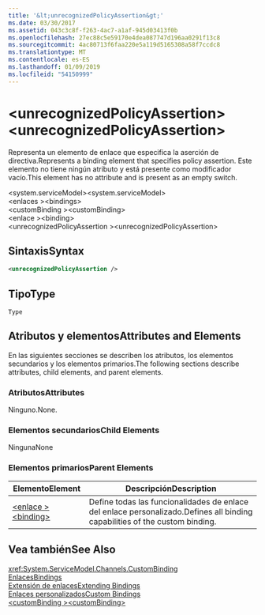 ```yaml
---
title: '&lt;unrecognizedPolicyAssertion&gt;'
ms.date: 03/30/2017
ms.assetid: 043c3c8f-f263-4ac7-a1af-945d03413f0b
ms.openlocfilehash: 27ec88c5e59170e4dea087747d196aa0291f13c8
ms.sourcegitcommit: 4ac80713f6faa220e5a119d5165308a58f7ccdc8
ms.translationtype: MT
ms.contentlocale: es-ES
ms.lasthandoff: 01/09/2019
ms.locfileid: "54150999"
---
```

# <a name="ltunrecognizedpolicyassertiongt"></a><span data-ttu-id="96bd4-102">&lt;unrecognizedPolicyAssertion&gt;</span><span class="sxs-lookup"><span data-stu-id="96bd4-102">&lt;unrecognizedPolicyAssertion&gt;</span></span>
<span data-ttu-id="96bd4-103">Representa un elemento de enlace que especifica la aserción de directiva.</span><span class="sxs-lookup"><span data-stu-id="96bd4-103">Represents a binding element that specifies policy assertion.</span></span> <span data-ttu-id="96bd4-104">Este elemento no tiene ningún atributo y está presente como modificador vacío.</span><span class="sxs-lookup"><span data-stu-id="96bd4-104">This element has no attribute and is present as an empty switch.</span></span>  
  
 <span data-ttu-id="96bd4-105">\<system.serviceModel></span><span class="sxs-lookup"><span data-stu-id="96bd4-105">\<system.serviceModel></span></span>  
<span data-ttu-id="96bd4-106">\<enlaces ></span><span class="sxs-lookup"><span data-stu-id="96bd4-106">\<bindings></span></span>  
<span data-ttu-id="96bd4-107">\<customBinding ></span><span class="sxs-lookup"><span data-stu-id="96bd4-107">\<customBinding></span></span>  
<span data-ttu-id="96bd4-108">\<enlace ></span><span class="sxs-lookup"><span data-stu-id="96bd4-108">\<binding></span></span>  
<span data-ttu-id="96bd4-109">\<unrecognizedPolicyAssertion ></span><span class="sxs-lookup"><span data-stu-id="96bd4-109">\<unrecognizedPolicyAssertion></span></span>  
  
## <a name="syntax"></a><span data-ttu-id="96bd4-110">Sintaxis</span><span class="sxs-lookup"><span data-stu-id="96bd4-110">Syntax</span></span>  
  
```xml  
<unrecognizedPolicyAssertion />
```  
  
## <a name="type"></a><span data-ttu-id="96bd4-111">Tipo</span><span class="sxs-lookup"><span data-stu-id="96bd4-111">Type</span></span>  
 `Type`  
  
## <a name="attributes-and-elements"></a><span data-ttu-id="96bd4-112">Atributos y elementos</span><span class="sxs-lookup"><span data-stu-id="96bd4-112">Attributes and Elements</span></span>  
 <span data-ttu-id="96bd4-113">En las siguientes secciones se describen los atributos, los elementos secundarios y los elementos primarios.</span><span class="sxs-lookup"><span data-stu-id="96bd4-113">The following sections describe attributes, child elements, and parent elements.</span></span>  
  
### <a name="attributes"></a><span data-ttu-id="96bd4-114">Atributos</span><span class="sxs-lookup"><span data-stu-id="96bd4-114">Attributes</span></span>  
 <span data-ttu-id="96bd4-115">Ninguno.</span><span class="sxs-lookup"><span data-stu-id="96bd4-115">None.</span></span>  
  
### <a name="child-elements"></a><span data-ttu-id="96bd4-116">Elementos secundarios</span><span class="sxs-lookup"><span data-stu-id="96bd4-116">Child Elements</span></span>  
 <span data-ttu-id="96bd4-117">Ninguna</span><span class="sxs-lookup"><span data-stu-id="96bd4-117">None</span></span>  
  
### <a name="parent-elements"></a><span data-ttu-id="96bd4-118">Elementos primarios</span><span class="sxs-lookup"><span data-stu-id="96bd4-118">Parent Elements</span></span>  
  
|<span data-ttu-id="96bd4-119">Elemento</span><span class="sxs-lookup"><span data-stu-id="96bd4-119">Element</span></span>|<span data-ttu-id="96bd4-120">Descripción</span><span class="sxs-lookup"><span data-stu-id="96bd4-120">Description</span></span>|  
|-------------|-----------------|  
|[<span data-ttu-id="96bd4-121">\<enlace ></span><span class="sxs-lookup"><span data-stu-id="96bd4-121">\<binding></span></span>](../../../../../docs/framework/misc/binding.md)|<span data-ttu-id="96bd4-122">Define todas las funcionalidades de enlace del enlace personalizado.</span><span class="sxs-lookup"><span data-stu-id="96bd4-122">Defines all binding capabilities of the custom binding.</span></span>|  
  
## <a name="see-also"></a><span data-ttu-id="96bd4-123">Vea también</span><span class="sxs-lookup"><span data-stu-id="96bd4-123">See Also</span></span>  
 <xref:System.ServiceModel.Channels.CustomBinding>  
 [<span data-ttu-id="96bd4-124">Enlaces</span><span class="sxs-lookup"><span data-stu-id="96bd4-124">Bindings</span></span>](../../../../../docs/framework/wcf/bindings.md)  
 [<span data-ttu-id="96bd4-125">Extensión de enlaces</span><span class="sxs-lookup"><span data-stu-id="96bd4-125">Extending Bindings</span></span>](../../../../../docs/framework/wcf/extending/extending-bindings.md)  
 [<span data-ttu-id="96bd4-126">Enlaces personalizados</span><span class="sxs-lookup"><span data-stu-id="96bd4-126">Custom Bindings</span></span>](../../../../../docs/framework/wcf/extending/custom-bindings.md)  
 [<span data-ttu-id="96bd4-127">\<customBinding ></span><span class="sxs-lookup"><span data-stu-id="96bd4-127">\<customBinding></span></span>](../../../../../docs/framework/configure-apps/file-schema/wcf/custombinding.md)
